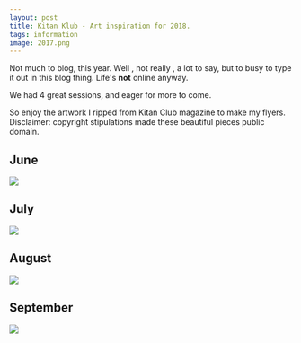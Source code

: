 ```yaml
---
layout: post
title: Kitan Klub - Art inspiration for 2018.
tags: information
image: 2017.png
---
```

Not much to blog, this year. Well , not really , a lot to say, but to busy to type it out in this blog thing. Life's **not** online anyway. 

We had 4 great sessions, and eager for more to come.

So enjoy the artwork I ripped from Kitan Club magazine to make my flyers. Disclaimer: copyright stipulations made these beautiful pieces public domain.

## June 
![](https://i.imgur.com/3PfXJu3.png)

## July
![](https://i.imgur.com/rzYgpAt.png)

## August
![](https://i.imgur.com/RSAOOhZ.png)

## September
![](https://i.imgur.com/X5JaY5F.png)




